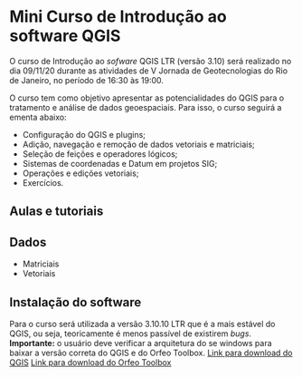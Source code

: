 # Mini Curso de Introdução ao software QGIS
O curso de Introdução ao _sofware_ QGIS LTR (versão 3.10) será realizado no dia 09/11/20 durante as atividades de V Jornada de Geotecnologias do Rio de Janeiro, no período de 16:30 às 19:00.

O curso tem como objetivo apresentar as potencialidades do QGIS para o tratamento e análise de dados geoespaciais. Para isso, o curso seguirá a ementa abaixo:

* Configuração do QGIS e plugins;
* Adição, navegação e remoção de dados vetoriais e matriciais;
* Seleção de feições e operadores lógicos;
* Sistemas de coordenadas e Datum em projetos SIG;
* Operações e edições vetoriais;
* Exercícios.

## Aulas e tutoriais

## Dados

* Matriciais
* Vetoriais

## Instalação do software
Para o curso será utilizada a versão 3.10.10 LTR que é a mais estável do QGIS, ou seja, teoricamente é menos passível de existirem _bugs_. **Importante:** o usuário deve verificar a arquitetura do se windows para baixar a versão correta do QGIS e do Orfeo Toolbox.
[Link para download do QGIS](https://www.qgis.org/pt_BR/site/forusers/download.html)
[Link para download do Orfeo Toolbox](https://www.orfeo-toolbox.org/download/)
